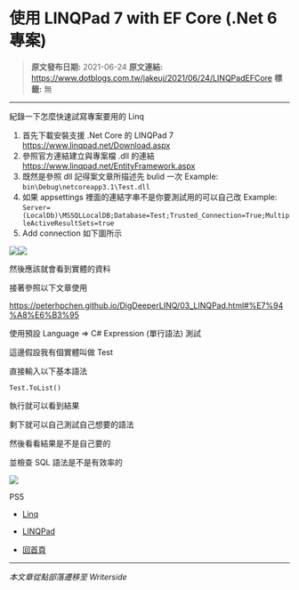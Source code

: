 # 使用 LINQPad 7 with EF Core (.Net 6 專案)

> **原文發布日期:** 2021-06-24
> **原文連結:** https://www.dotblogs.com.tw/jakeuj/2021/06/24/LINQPadEFCore
> **標籤:** 無

---

紀錄一下怎麼快速試寫專案要用的 Linq

1. 首先下載安裝支援 .Net Core 的 LINQPad 7
   <https://www.linqpad.net/Download.aspx>
2. 參照官方連結建立與專案檔 .dll 的連結
   <https://www.linqpad.net/EntityFramework.aspx>
3. 既然是參照 dll 記得案文章所描述先 bulid 一次
   Example: `bin\Debug\netcoreapp3.1\Test.dll`
4. 如果 appsettings 裡面的連結字串不是你要測試用的可以自己改
   Example: `Server=(LocalDb)\MSSQLLocalDB;Database=Test;Trusted_Connection=True;MultipleActiveResultSets=true`
5. Add connection 如下圖所示

![](https://dotblogsfile.blob.core.windows.net/user/御星幻/98f0f921-d4d2-40ec-8edc-83c7587c1e69/1624526064.png)![](https://dotblogsfile.blob.core.windows.net/user/jakeuj/98f0f921-d4d2-40ec-8edc-83c7587c1e69/1635322907.png)

然後應該就會看到實體的資料

接著參照以下文章使用

<https://peterhpchen.github.io/DigDeeperLINQ/03_LINQPad.html#%E7%94%A8%E6%B3%95>

使用預設 Language => C# Expression (單行語法) 測試

這邊假設我有個實體叫做 Test

直接輸入以下基本語法

`Test.ToList()`

執行就可以看到結果

剩下就可以自己測試自己想要的語法

然後看看結果是不是自己要的

並檢查 SQL 語法是不是有效率的

![](https://card.psnprofiles.com/1/jakeuj.png)

PS5

* [Linq](/jakeuj/Tags?qq=Linq)
* [LINQPad](/jakeuj/Tags?qq=LINQPad)

* [回首頁](/jakeuj)

---

*本文章從點部落遷移至 Writerside*
